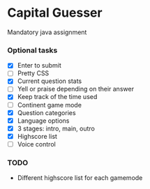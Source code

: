 # Capital Guesser

Mandatory java assignment


### Optional tasks
- [x] Enter to submit
- [ ] Pretty CSS
- [x] Current question stats
- [ ] Yell or praise depending on their answer
- [x] Keep track of the time used
- [ ] Continent game mode
- [x] Question categories
- [x] Language options
- [x] 3 stages: intro, main, outro
- [x] Highscore list
- [ ] Voice control

### TODO

* Different highscore list for each gamemode
